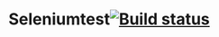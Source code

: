 # Seleniumtest[![Build status](https://ci.appveyor.com/api/projects/status/e1iwc8fsh2pd1o6b?svg=true)](https://ci.appveyor.com/project/ohhiguys/seleniumtest)

